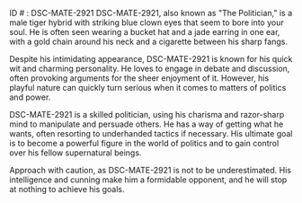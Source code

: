 ID # : DSC-MATE-2921
DSC-MATE-2921, also known as "The Politician," is a male tiger hybrid with striking blue clown eyes that seem to bore into your soul. He is often seen wearing a bucket hat and a jade earring in one ear, with a gold chain around his neck and a cigarette between his sharp fangs. 

Despite his intimidating appearance, DSC-MATE-2921 is known for his quick wit and charming personality. He loves to engage in debate and discussion, often provoking arguments for the sheer enjoyment of it. However, his playful nature can quickly turn serious when it comes to matters of politics and power. 

DSC-MATE-2921 is a skilled politician, using his charisma and razor-sharp mind to manipulate and persuade others. He has a way of getting what he wants, often resorting to underhanded tactics if necessary. His ultimate goal is to become a powerful figure in the world of politics and to gain control over his fellow supernatural beings. 

Approach with caution, as DSC-MATE-2921 is not to be underestimated. His intelligence and cunning make him a formidable opponent, and he will stop at nothing to achieve his goals.